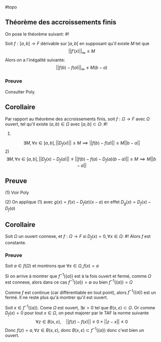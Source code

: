 #topo
## Théorème des accroissements finis
On pose le théorème suivant: #!

Soit $f: [a,b] \to F$ dérivable sur $]a,b[$ en supposant qu'il existe $M$ tel que $$
|| f'(x)||_{\infty} \leq M
$$
Alors on a l'inégalité suivante:
$$
||f(b) - f(a)||_{\infty} \leq M(b-a)
$$
<!--ID: 1732560518165-->


### Preuve
Consulter Poly.

## Corollaire
Par rapport au théorème des accroissements finis, soit $f: \Omega \to F$ avec $\Omega$ ouvert, tel qu'il existe $(a,b) \in \Omega$ avec $[a,b] \subset \Omega$: #!

1)
$$\exists M, \forall x \in [a,b], ||D_{f}(x)|| \leq M \implies ||f(b) -f(a)|| \leq M||b-a||$$
2)
$$
\exists M, \forall x \in [a,b], ||D_{f}(x) -D_f(a)|| \leq ||f(b)-f(a)-D_{f}(a)(b-a)|| \leq M \implies M||b-a||
$$
<!--ID: 1732560518168-->

## Preuve
(1) Voir Poly

(2) On applique (1) avec $g(x) = f(x) - D_{f}(a)(x-a)$ en effet $D_{g}(x) = D_{f}(x) - D_{f}(a)$

## Corollaire
Soit $\Omega$ un ouvert connexe, et $f: \Omega \to F$ si $D_{f}(x)=0, \forall x \in \Omega$: #!
Alors $f$ est constante.

### Preuve
Soit $a \in f(\Omega)$ et montrons que $\forall x \in \Omega, f(x)= a$

Si on arrive à montrer que $f^{-1}(\{ a \})$ est à la fois ouvert et fermé, comme $\Omega$ est connexe, alors dans ce cas $f^{-1}(\{ a \}) = \emptyset$ ou bien $f^{-1}(\{ a \}) = \Omega$

Comme $f$ est continue (car différentiable en tout point), alors $f^{-1}(\{ a \})$ est un fermé. Il ne reste plus qu'à montrer qu'il est ouvert.

Soit $x \in f^{-1}(\{ a \})$. Come $\Omega$ est ouvert, $\exists \varepsilon>0$ tel que $B(x, \varepsilon) \subset \Omega$.
Or comme $D_{f}(x) = 0$ pour tout $x \in \Omega$, on peut majorer par le TAF la norme suivante
$$
\forall z \in B(x, \varepsilon), \quad ||f(z)-f(x)|| \leq 0 \times||z-x|| \leq 0
$$
Donc $f(z)= a, \forall z \in B(x, \varepsilon)$, donc $B(x, \varepsilon) \subset f^{-1}(\{  a \})$ donc c'est bien un ouvert.